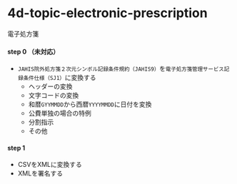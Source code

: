 # 4d-topic-electronic-prescription
電子処方箋

#### step 0 （未対応）

* `JAHIS院外処方箋２次元シンボル記録条件規約（JAHIS9）`を`電子処方箋管理サービス記録条件仕様（SJ1）`に変換する
  * ヘッダーの変換
  * 文字コードの変換
  * 和暦`GYYMMDD`から西暦`YYYYMMDD`に日付を変換
  * 公費単独の場合の特例
  * 分割指示
  * その他

#### step 1

* CSVをXMLに変換する
* XMLを署名する

